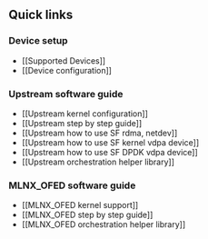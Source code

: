 ## Quick links

### Device setup
* [[Supported Devices]]
* [[Device configuration]]

### Upstream software guide
* [[Upstream kernel configuration]]
* [[Upstream step by step guide]]
* [[Upstream how to use SF rdma, netdev]]
* [[Upstream how to use SF kernel vdpa device]]
* [[Upstream how to use SF DPDK vdpa device]]
* [[Upstream orchestration helper library]]

### MLNX_OFED software guide
* [[MLNX_OFED kernel support]]
* [[MLNX_OFED step by step guide]]
* [[MLNX_OFED orchestration helper library]]